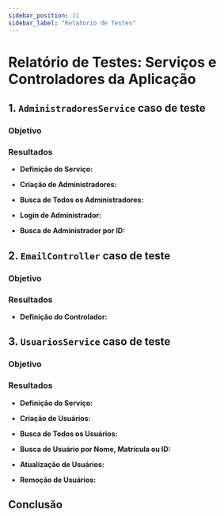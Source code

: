 ```yaml
---
sidebar_position: 11
sidebar_label: "Relatorio de Testes"
---
```


# Relatório de Testes: Serviços e Controladores da Aplicação

## 1. `AdministradoresService` caso de teste

### Objetivo

### Resultados

- **Definição do Serviço:**

- **Criação de Administradores:**

- **Busca de Todos os Administradores:**

- **Login de Administrador:**

- **Busca de Administrador por ID:**

## 2. `EmailController` caso de teste

### Objetivo

### Resultados

- **Definição do Controlador:**

## 3. `UsuariosService` caso de teste

### Objetivo

### Resultados

- **Definição do Serviço:**


- **Criação de Usuários:**

- **Busca de Todos os Usuários:**


- **Busca de Usuário por Nome, Matrícula ou ID:**


- **Atualização de Usuários:**


- **Remoção de Usuários:**
 

## Conclusão

